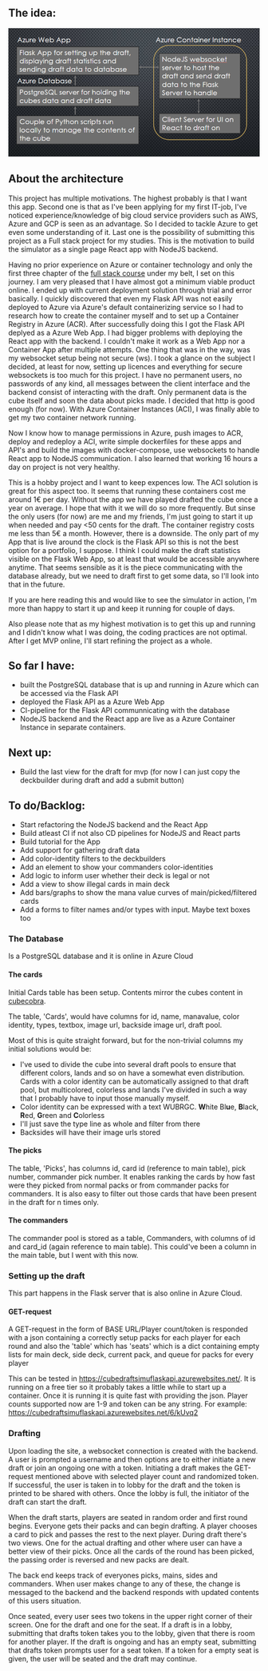 ## The idea:

![](https://github.com/EeroAnt/CubeDraftSimulator/blob/main/Documentation/Architecture.PNG)

## About the architecture
This project has multiple motivations. The highest probably is that I want this app. Second one is that as I've been applying for my first IT-job, I've noticed experience/knowledge of big cloud service providers such as AWS, Azure and GCP is seen as an advantage. So I decided to tackle Azure to get even some understanding of it. Last one is the possibility of submitting this project as a Full stack project for my studies. This is the motivation to build the simulator as a single page React app with NodeJS backend.

Having no prior experience on Azure or container technology and only the first three chapter of the [full stack course](https://fullstackopen.com) under my belt, I set on this journey. I am very pleased that I have almost got a minimum viable product online. I ended up with current deployment solution through trial and error basically. I quickly discovered that even my Flask API was not easily deployed to Azure via Azure's default containerizing service so I had to research how to create the container myself and to set up a Container Registry in Azure (ACR). After successfully doing this I got the Flask API deplyed as a Azure Web App. I had bigger problems with deploying the React app with the backend. I couldn't make it work as a Web App nor a Container App after multiple attempts. One thing that was in the way, was my websocket setup being not secure (ws). I took a glance on the subject I decided, at least for now, setting up licences and everything for secure websockets is too much for this project. I have no permanent users, no passwords of any kind, all messages between the client interface and the backend consist of interacting with the draft. Only permanent data is the cube itself and soon the data about picks made. I decided that http is good enough (for now). With Azure Container Instances (ACI), I was finally able to get my two container network running.

Now I know how to manage permissions in Azure, push images to ACR, deploy and redeploy a ACI, write simple dockerfiles for these apps and API's and build the images with docker-compose, use websockets to handle React app to NodeJS communication. I also learned that working 16 hours a day on project is not very healthy.

This is a hobby project and I want to keep expences low. The ACI solution is great for this aspect too. It seems that running these containers cost me around 1€ per day. Without the app we have played drafted the cube once a year on average. I hope that with it we will do so more frequently. But sinse the only users (for now) are me and my friends, I'm just going to start it up when needed and pay <50 cents for the draft. The container registry costs me less than 5€ a month. However, there is a downside. The only part of my App that is live around the clock is the Flask API so this is not the best option for a portfolio, I suppose. I think I could make the draft statistics visible on the Flask Web App, so at least that would be accessible anywhere anytime. That seems sensible as it is the piece communicating with the database already, but we need to draft first to get some data, so I'll look into that in the future.

If you are here reading this and would like to see the simulator in action, I'm more than happy to start it up and keep it running for couple of days.

Also please note that as my highest motivation is to get this up and running and I didn't know what I was doing, the coding practices are not optimal. After I get MVP online, I'll start refining the project as a whole.

## So far I have:
 - built the PostgreSQL database that is up and running in Azure which can be accessed via the Flask API
 - deployed the Flask API as a Azure Web App
 - CI-pipeline for the Flask API communnicating with the database
 - NodeJS backend and the React app are live as a Azure Container Instance in separate containers.

## Next up:
 - Build the last view for the draft for mvp (for now I can just copy the deckbuilder during draft and add a submit button)

## To do/Backlog:
 - Start refactoring the NodeJS backend and the React App
 - Build atleast CI if not also CD pipelines for NodeJS and React parts
 - Build tutorial for the App
 - Add support for gathering draft data
 - Add color-identity filters to the deckbuilders
 - Add an element to show your commanders color-identities
 - Add logic to inform user whether their deck is legal or not
 - Add a view to show illegal cards in main deck
 - Add bars/graphs to show the mana value curves of main/picked/filtered cards
 - Add a forms to filter names and/or types with input. Maybe text boxes too

### The Database
Is a PostgreSQL database and it is online in Azure Cloud

#### The cards
Initial Cards table has been setup. Contents mirror the cubes content in [cubecobra](https://cubecobra.com/cube/overview/58otz).

The table, 'Cards', would have columns for id, name, manavalue, color identity, types, textbox, image url, backside image url, draft pool.

Most of this is quite straight forward, but for the non-trivial columns my initial solutions would be:
 - I've used to divide the cube into several draft pools to ensure that different colors, lands and so on have a somewhat even distribution. Cards with a color identity can be automatically assigned to that draft pool, but multicolored, colorless and lands I've divided in such a way that I probably have to input those manually myself.
 - Color identity can be expressed with a text WUBRGC. **W**hite Bl**u**e, **B**lack, **R**ed, **G**reen and **C**olorless
 - I'll just save the type line as whole and filter from there
 - Backsides will have their image urls stored

#### The picks
The table, 'Picks', has columns id, card id (reference to main table), pick number, commander pick number. It enables ranking the cards by how fast were they picked from normal packs or from commander packs for commanders. It is also easy to filter out those cards that have been present in the draft for n times only.

#### The commanders
The commander pool is stored as a table, Commanders, with columns of id and card_id (again reference to main table). This could've been a column in the main table, but I went with this now.

### Setting up the draft
This part happens in the Flask server that is also online in Azure Cloud.

#### GET-request
A GET-request in the form of BASE URL/Player count/token is responded with a json containing a correctly setup packs for each player for each round and also the 'table' which has 'seats' which is a dict containing empty lists for main deck, side deck, current pack, and queue for packs for every player 

This can be tested in https://cubedraftsimuflaskapi.azurewebsites.net/. It is running on a free tier so it probably takes a little while to start up a container. Once it is running it is quite fast with providing the json. Player counts supported now are 1-9 and token can be any string. For example: https://cubedraftsimuflaskapi.azurewebsites.net/6/kUvq2

### Drafting
Upon loading the site, a websocket connection is created with the backend. A user is prompted a username and then options are to either initiate a new draft or join an ongoing one with a token. Initiating a draft makes the GET-request mentioned above with selected player count and randomized token. If successful, the user is taken in to lobby for the draft and the token is printed to be shared with others. Once the lobby is full, the initiator of the draft can start the draft.

When the draft starts, players are seated in random order and first round begins. Everyone gets their packs and can begin drafting. A player chooses a card to pick and passes the rest to the next player. During draft there's two views. One for the actual drafting and other where user can have a better view of their picks. Once all the cards of the round has been picked, the passing order is reversed and new packs are dealt.

The back end keeps track of everyones picks, mains, sides and commanders. When user makes change to any of these, the change is messaged to the backend and the backend responds with updated contents of this users situation.

Once seated, every user sees two tokens in the upper right corner of their screen. One for the draft and one for the seat. If a draft is in a lobby, submitting that drafts token takes you to the lobby, given that there is room for another player. If the draft is ongoing and has an empty seat, submitting that drafts token prompts user for a seat token. If a token for a empty seat is given, the user will be seated and the draft may continue.

